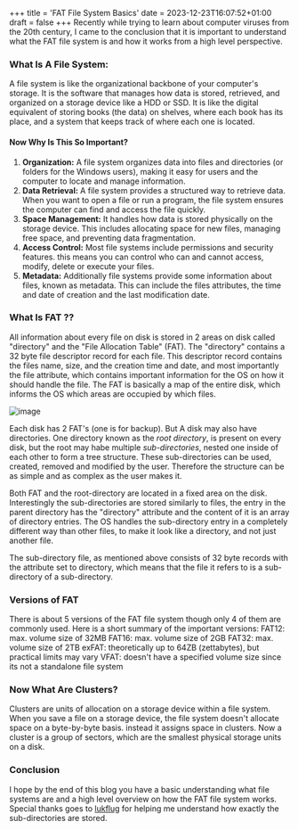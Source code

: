 +++
title = 'FAT File System Basics'
date = 2023-12-23T16:07:52+01:00
draft = false
+++
Recently while trying to learn about computer viruses from the 20th century, I came to the conclusion that it is important to understand what the FAT file system is and how it works from a high level perspective.
### What Is A File System:
A file system is like the organizational backbone of your computer's storage. It is the software that manages how data is stored, retrieved, and organized on a storage device like a HDD or SSD. It is like the digital equivalent of storing books (the data) on shelves, where each book has its place, and a system that keeps track of where each one is located.
#### Now Why Is This So Important?
1. **Organization:** A file system organizes data into files and directories (or folders for the Windows users), making it easy for users and the computer to locate and manage information.
2. **Data Retrieval:** A file system provides a structured way to retrieve data. When you want to open a file or run a program, the file system ensures the computer can find and access the file quickly.
3. **Space Management:** It handles how data is stored physically on the storage device. This includes allocating space for new files, managing free space, and preventing data fragmentation.
4. **Access Control:** Most file systems include permissions and security features. this means you can control who can and cannot access, modify, delete or execute your files.
5. **Metadata:** Additionally file systems provide some information about files, known as metadata. This can include the files attributes, the time and date of creation and the last modification date.
### What Is FAT ??
All information about every file on disk is stored in 2 areas on disk called "directory" and the "File Allocation Table" (FAT). The "directory" contains a 32 byte file descriptor record for each file. This descriptor record contains the files name, size, and the creation time and date, and most importantly the file attribute, which contains important information for the OS on how it should handle the file. The FAT is basically a map of the entire disk, which informs the OS which areas are occupied by which files.

![image](/media/descriptor.png)

Each disk has 2 FAT's (one is for backup). But A disk may also have directories. One directory known as the *root directory*, is present on every disk, but the root may habe multiple *sub-directories*, nested one inside of each other to form a tree structure. These sub-directories can be used, created, removed and modified by the user. Therefore the structure can be as simple and as complex as the user makes it.

Both FAT and the root-directory are located in a fixed area on the disk. Interestingly the sub-directories are stored similarly to files, the entry in the parent directory has the "directory" attribute and the content of it is an array of directory entries. The OS handles the sub-directory entry in a completely different way than other files, to make it look like a directory, and not just another file.

The sub-directory file, as mentioned above consists of 32 byte records with the attribute set to directory, which means that the file it refers to is a sub-directory of a sub-directory.
### Versions of FAT

There is about 5 versions of the FAT file system though only 4 of them are commonly used. Here is a short summary of the important versions:
FAT12:
max. volume size of 32MB
FAT16:
max. volume size of 2GB
FAT32:
max. volume size of 2TB
exFAT:
theoretically up to 64ZB (zettabytes), but practical limits may vary
VFAT:
doesn't have a specified volume size since its not a standalone file system
### Now What Are Clusters?

Clusters are units of allocation on a storage device within a file system. When you save a file on a storage device, the file system doesn't allocate space on a byte-by-byte basis. instead it assigns space in clusters. Now a cluster is a group of sectors, which are the smallest physical storage units on a disk. 

### Conclusion
I hope by the end of this blog you have a basic understanding what file systems are and a high level overview on how the FAT file system works. Special thanks goes to [lukflug](https://github.com/lukflug) for helping me understand how exactly the sub-directories are stored.
